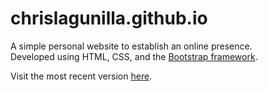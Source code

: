 # chrislagunilla.github.io

A simple personal website to establish an online presence.  
Developed using HTML, CSS, and the [Bootstrap framework](https://getbootstrap.com/).

Visit the most recent version [here](https://chrislagunilla.github.io/).
